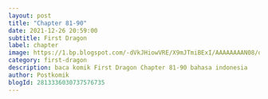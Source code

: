 ```yaml
---
layout: post 
title: "Chapter 81-90"
date: 2021-12-26 20:59:00
subtitle: First Dragon
label: chapter
image: https://1.bp.blogspot.com/-dVkJHiowVRE/X9mJTmiBExI/AAAAAAAAN08/qJtVagLbDr0p9Yvn00EtQsHCd6CTaqXSwCLcBGAsYHQ/s72-c/First-Dragon.jpg
category: first-dragon
description: baca komik First Dragon Chapter 81-90 bahasa indonesia 
author: Postkomik
blogId: 2813336030737576735
---
```

